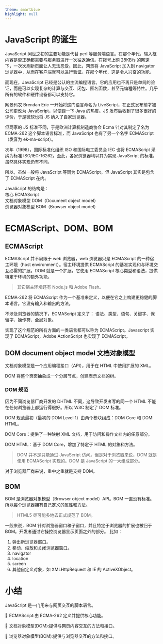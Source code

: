 ```yaml
---
theme: smartblue
highlight: null
---
```


# JavaScript 的诞生

JavaScript 问世之初的主要功能是代替 perl 等服务端语言。在那个年代，输入框内容是否正确都需要与服务器进行一次往返通信。在拨号上网 28KB/s 的网速下，一次次刷新页面让人无法忍受。因此，网景将 JavaScript 加入到 navigator 浏览器中，从而在客户端就可以进行验证。在那个年代，这是令人兴奋的功能。

而现在，JavaScript 已经是公认的主流编程语言。它的应用也不再只是单纯的验证，而是可以实现复杂的计算与交互、闭包、匿名函数，甚至元编程等特性。几乎所有的软件和硬件设备都可以支持它。

网景码农 Brendan Eric 一开始将这门语言命名为 LiveScript，在正式发布前才被公司更改为 JavaScript，以便蹭一下 Java 的热度。JS 发布后收到了很多很好的评价，于是微软也将 JS 纳入了自家浏览器。

但两家的 JS 标准不同，于是欧洲计算机制造商协会 Ecma 针对其制定了名为 ECMA-262 这个脚本语言标准，而 JavaScript 也有了另一个名字 ECMAScript（发音为 ek-ma-script）。

次年（1998），国际标准化组织 ISO 和国际电工委员会 IEC 也将 ECMAScript 采纳为标准 ISO/IEC-16262。至此，各家浏览器均以其为实现 JavaScript 的标准，虽然具体实现仍有不同。

所以，虽然一般将 JavaScript 等同为 ECMAScript。但 JavaScript 其实是包含了 ECMAScript 在内。

JavaScript 的结构是：</br>
核心 ECMAScript</br>
文档对象模型 DOM（Document object model）</br>
浏览器对象模型 BOM（Browser object model）

# ECMAScript、DOM、BOM

## ECMAScript

ECMAScript 并不局限于 web 浏览器，web 浏览器只是 ECMAScript 的一种宿主环境（host environment）。宿主环境提供 ECMAScript 的基准实现和与环境交互必需的扩展。DOM 就是一个扩展，它使用 ECMAScript 核心类型和语法，提供特定于环境的额外功能。

> 其它宿主环境还有 Node.js 和 Adobe Flash。

ECMA-262 将 ECMAScript 作为一个基准来定义，以便在它之上构建更稳健的脚本语言。它没有输入和输出的方法。

不涉及浏览器的情况下，ECMAScript 定义了：
语法、类型、语句、关键字、保留字、操作符、全局对象。

实现了这个规范的所有方面的一类语言都可以称为 ECMAScript。Javascript 实现了 ECMAScript，Adobe ActionScript 也实现了 ECMAScript。

## DOM document object model 文档对象模型

文档对象模型是一个应用编程接口（API），用于在 HTML 中使用扩展的 XML。

DOM 将整个页面抽象成一个分层节点，创建表示文档的树。

### DOM 规范

因为不同浏览器厂商开发的 DHTML 不同，这导致开发者写的同一个 HTML 不能在任何浏览器上都运行得很好。所以 W3C 制定了 DOM 标准。

DOM 规范最初（最初的 DOM Level 1）由两个模块组成：DOM Core 和 DOM HTML。

DOM Core：提供了一种映射 XML 文档，用于访问和操作文档内的任意部分。

DOM HTML：基于 DOM Core，增加了特定于 HTML 的对象和方法。

> DOM 并不是只能通过 JavaScript 访问。但是对于浏览器来说，DOM 就是使用 ECMAScript 实现的。DOM 是 JavaScript 的一大组成部分。

对于浏览器厂商来说，重中之重就是支持 DOM。

## BOM

BOM 是浏览器对象模型（Browser object model）API。BOM 一直没有标准。所以每个浏览器拥有自己定义的属性和方法。

> HTML5 尽可能多地去正式规范了 BOM。

一般来说，BOM 针对浏览器窗口和子窗口，并且特定于浏览器的扩展也被归于 BOM。开发者通过它操控浏览器显示页面之外的部分。
比如：

1. 弹出新浏览器窗口。
2. 移动、缩放和关闭浏览器窗口。
3. navigator
4. location
5. screen
6. 其他自定义对象，如 XMLHttpRequest 和 IE 的 ActiveXObject。

# 小结

JavaScript 是一门用来与网页交互的脚本语言。

 ECMAScript:由 ECMA-262 定义并提供核心功能。

 文档对象模型(DOM):提供与网页内容交互的方法和接口。

 浏览器对象模型(BOM):提供与浏览器交互的方法和接口。
